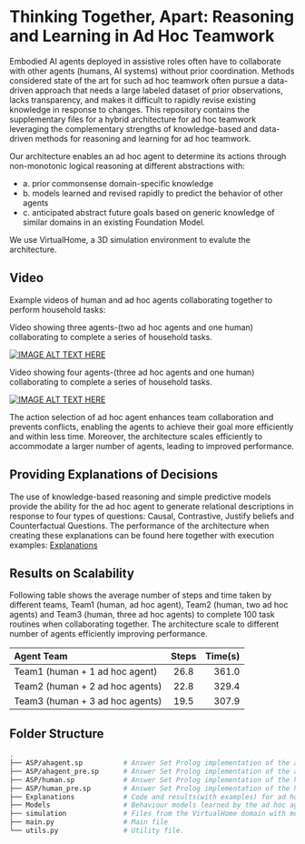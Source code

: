 # Thinking Together, Apart: Reasoning and Learning in Ad Hoc Teamwork

Embodied AI agents deployed in assistive roles often have to collaborate with other agents (humans, AI systems) without prior coordination. Methods considered state of the art for such ad hoc teamwork often pursue a data-driven approach that needs a large labeled dataset of prior observations, lacks transparency, and makes it difficult to rapidly revise existing knowledge in response to changes. This repository contains the supplementary files for a hybrid architecture for ad hoc teamwork leveraging the complementary strengths of knowledge-based and data-driven methods for reasoning and learning for ad hoc teamwork. 

Our architecture enables an ad hoc agent to determine its actions through non-monotonic logical reasoning at different abstractions with: 
- a. prior commonsense domain-specific knowledge
- b. models learned and revised rapidly to predict the behavior of other agents
- c. anticipated abstract future goals based on generic knowledge of similar domains in an existing Foundation Model.

We use VirtualHome, a 3D simulation environment to evalute the architecture.

## Video
Example videos of human and ad hoc agents collaborating together to perform household tasks:

Video showing three agents-(two ad hoc agents and one human) collaborating to complete a series of household tasks.

[![IMAGE ALT TEXT HERE](https://img.youtube.com/vi/RRnCDx6D4zc/0.jpg)](https://www.youtube.com/watch?v=RRnCDx6D4zc)


Video showing four agents-(three ad hoc agents and one human) collaborating to complete a series of household tasks.

[![IMAGE ALT TEXT HERE](https://img.youtube.com/vi/l-4D-LtNX8k/0.jpg)](https://www.youtube.com/watch?v=l-4D-LtNX8k)

The action selection of ad hoc agent enhances team collaboration and prevents conflicts, enabling the agents to achieve their goal more efficiently and within less time.
Moreover, the architecture scales efficiently to accommodate a larger number of agents, leading to improved performance.

## Providing Explanations of Decisions
The use of knowledge-based reasoning and simple predictive models provide the ability for the ad hoc agent to generate relational descriptions in response to four types of questions: Causal, Contrastive, Justify beliefs and Counterfactual Questions. The performance of the architecture when creating these explanations can be found here together with execution examples: [Explanations](https://github.com/hharithaki/Task-Anticipation/tree/main/Explanations)

## Results on Scalability
Following table shows the average number of steps and time taken by different teams, Team1 (human, ad hoc agent), Team2 (human, two ad hoc agents) and Team3 (human, three ad hoc agents) to complete 100 task routines when collaborating together. The architecture scale to different number of agents efficiently improving performance.

|            Agent Team           |   Steps   | Time(s) |
| :------------------------------ | :-------: | -----:  |
| Team1 (human + 1 ad hoc agent)  |    26.8   |  361.0  |
| Team2 (human + 2 ad hoc agents) |    22.8   |  329.4  |
| Team3 (human + 3 ad hoc agents) |    19.5   |  307.9  |
    
## Folder Structure

```bash
.
├── ASP/ahagent.sp          # Answer Set Prolog implementation of the ad hoc agent after refinment.
├── ASP/ahagent_pre.sp      # Answer Set Prolog implementation of the ad hoc agent.
├── ASP/human.sp            # Answer Set Prolog implementation of the human after refinment.
├── ASP/human_pre.sp        # Answer Set Prolog implementation of the human.
├── Explanations            # Code and results(with examples) for ad hoc agents providing explanations of its behaviour.
├── Models                  # Behaviour models learned by the ad hoc agent for other agents.
├── simulation              # Files from the VirtualHome domain with modification.
├── main.py                 # Main file
└── utils.py                # Utility file.
```
